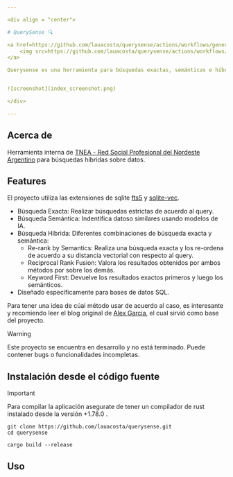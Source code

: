 ```yaml
---

<div align = "center">

# QuerySense 🔍

<a href=https://github.com/lauacosta/querysense/actions/workflows/general.yaml>
    <img src=https://github.com/lauacosta/querysense/actions/workflows/general.yaml/badge.svg>
</a>

Querysense es una herramienta para búsquedas exactas, semánticas e híbridas sobre datos almacenados en una base de datos SQL.


![screenshot](index_screenshot.png)

</div>

---
```


## Acerca de
Herramienta interna de [TNEA - Red Social Profesional del Nordeste Argentino](https://tnea.ar/) para búsquedas híbridas sobre datos.

## Features
El proyecto utiliza las extensiones de sqlite [fts5](https://sqlite.org/fts5.html) y [sqlite-vec](https://github.com/asg017/sqlite-vec).

- Búsqueda Exacta: Realizar búsquedas estrictas de acuerdo al query.
- Búsqueda Semántica: Indentifica datoso similares usando modelos de IA.
- Búsqueda Híbrida: Diferentes combinaciones de búsqueda exacta y semántica:
    - Re-rank by Semantics: Realiza una búsqueda exacta y los re-ordena de acuerdo a su distancia vectorial con respecto al query.
    - Reciprocal Rank Fusion: Valora los resultados obtenidos por ambos métodos por sobre los demás.
    - Keyword First: Devuelve los resultados exactos primeros y luego los semánticos.
- Diseñado específicamente para bases de datos SQL.

Para tener una idea de cúal método usar de acuerdo al caso, es interesante y recomiendo leer el blog original de [Alex Garcia](https://alexgarcia.xyz/blog/2024/sqlite-vec-hybrid-search/index.html#which-should-i-choose), el cual sirvió como base del proyecto.

> [!WARNING]
> Este proyecto se encuentra en desarrollo y no está terminado. Puede contener bugs o funcionalidades incompletas.

## Instalación desde el código fuente
> [!IMPORTANT]
> Para compilar la aplicación asegurate de tener un compilador de rust instalado desde la versión +1.78.0 .

```
git clone https://github.com/lauacosta/querysense.git
cd querysense

cargo build --release
```

## Uso



